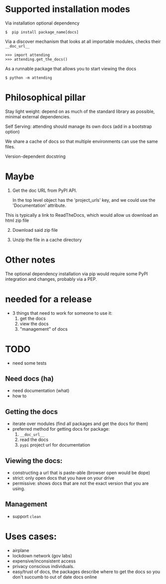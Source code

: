 

# Supported installation modes

Via installation optional dependency

```
$  pip install package_name[docs]
```


Via a discover mechanism that looks at all importable modules, checks their `__doc_url__`

```
>>> import attending
>>> attending.get_the_docs()
```


As a runnable package that allows you to start viewing the docs

```
$ python -m attending
```


# Philosophical pillar

Stay light weight: depend on as much of the standard library as possible,
minimal external dependencies.

Self Serving: attending should manage its own docs (add in a bootstrap option)

We share a cache of docs so that multiple environments can use the same files. 


Version-dependent docstring


# Maybe

1. Get the doc URL from PyPI API.

    In the top level object has the 'project_urls' key, and we could use the 'Documentation' attribute.

This is typically a link to ReadTheDocs, which would allow us download an html zip file

2. Download said zip file

3. Unzip the file in a cache directory 




# Other notes

The optional dependency installation via pip would require some PyPI integration and changes, probably via a PEP.

# needed for a release
- 3 things that need to work for someone to use it:
    1) get the docs
    2) view the docs
    3) "management" of docs
  
# TODO
- need some tests
## Need docs (ha)
- need documentation (what)
- how to

## Getting the docs
- iterate over modules (find all packages and get the docs for them)
- preferred method for getting docs for package:
    1. `__doc_url__`
    1. read the docs
    1. `pypi` project url for documentation
    
## Viewing the docs:
- constructing a url that is paste-able (browser open would be dope)
- strict: only open docs that you have on your drive
- permissive: shows docs that are not the exact version that you are using. 

## Management
- support `clean`

# Uses cases:
- airplane
- lockdown network (gov labs)
- expensive/inconsistent access
- privacy conscious individuals.
- easy/trust of docs, the packages describe where to get the docs so you don't succumb to out of date docs online